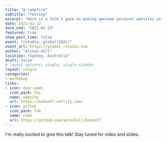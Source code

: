 ```yaml
---
title: "A campfire"
subtitle: "Testing"
excerpt: "Here is a talk I gave on making awesome personal websites using Hugo, blogdown, GitHub, and Netlify."
date: 2021-01-12
date_end: "2021-01-13"
featured: true
show_post_time: false
event: "rstudio::global(2021)"
event_url: https://global.rstudio.com
author: "Alison Hill"
location: "Sydney, Australia"
draft: false
# layout options: single, single-sidebar
layout: single
categories:
- workshop
links:
- icon: door-open
  icon_pack: fas
  name: website
  url: https://bakeoff.netlify.com/
- icon: github
  icon_pack: fab
  name: code
  url: https://github.com/apreshill/bakeoff
---
```


I'm really excited to give this talk! Stay tuned for video and slides.
